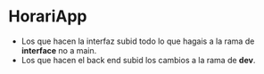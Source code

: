 # HorariApp
- Los que hacen la interfaz subid todo lo que hagais a la rama de **interface** no a main.
- Los que hacen el back end subid los cambios a la rama de **dev**.
